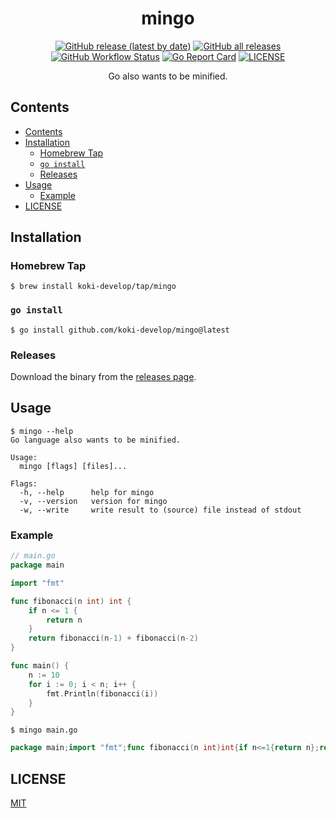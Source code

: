 <h1 align="center">mingo</h1>

<p align="center">
<a href="https://github.com/koki-develop/mingo/releases/latest"><img src="https://img.shields.io/github/v/release/koki-develop/mingo" alt="GitHub release (latest by date)"></a>
<a href="https://github.com/koki-develop/mingo/releases/latest"><img alt="GitHub all releases" src="https://img.shields.io/github/downloads/koki-develop/mingo/total?style=flat"></a>
<a href="https://github.com/koki-develop/mingo/actions/workflows/ci.yml"><img src="https://img.shields.io/github/actions/workflow/status/koki-develop/mingo/ci.yml?logo=github" alt="GitHub Workflow Status"></a>
<a href="https://goreportcard.com/report/github.com/koki-develop/mingo"><img src="https://goreportcard.com/badge/github.com/koki-develop/mingo" alt="Go Report Card"></a>
<a href="./LICENSE"><img src="https://img.shields.io/github/license/koki-develop/mingo" alt="LICENSE"></a>
</p>

<p align="center">
Go also wants to be minified.
</p>

## Contents

- [Contents](#contents)
- [Installation](#installation)
  - [Homebrew Tap](#homebrew-tap)
  - [`go install`](#go-install)
  - [Releases](#releases)
- [Usage](#usage)
  - [Example](#example)
- [LICENSE](#license)

## Installation

### Homebrew Tap

```console
$ brew install koki-develop/tap/mingo
```

### `go install`

```console
$ go install github.com/koki-develop/mingo@latest
```

### Releases

Download the binary from the [releases page](https://github.com/koki-develop/mingo/releases/latest).

## Usage

```console
$ mingo --help
Go language also wants to be minified.

Usage:
  mingo [flags] [files]...

Flags:
  -h, --help      help for mingo
  -v, --version   version for mingo
  -w, --write     write result to (source) file instead of stdout
```

### Example

```go
// main.go
package main

import "fmt"

func fibonacci(n int) int {
	if n <= 1 {
		return n
	}
	return fibonacci(n-1) + fibonacci(n-2)
}

func main() {
	n := 10
	for i := 0; i < n; i++ {
		fmt.Println(fibonacci(i))
	}
}
```

```console
$ mingo main.go
```

```go
package main;import "fmt";func fibonacci(n int)int{if n<=1{return n};return fibonacci(n-1)+fibonacci(n-2)};func main(){n:=10;for i:=0;i<n;i++{fmt.Println(fibonacci(i))}};
```

## LICENSE

[MIT](./LICENSE)
